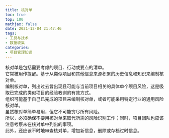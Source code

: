 ```yaml
---
title: 核对单
toc: true
top: 100
mathjax: false
date: 2021-12-04 21:47:46
tags:
- 工具与技术
- 数据收集
categories:
- 项目管理知识
---
```

核对单是包括需要考虑的项目、行动或要点的清单。  
它常被用作提醒。基于从类似项目和其他信息来源积累的历史信息和知识来编制核对单。  
编制核对单，列出过去曾出现且可能与当前项目相关的具体单个项目风险，这是吸取已完成的类似项目的经验教训的有效方式。  
组织可能基于自己已完成的项目来编制核对单，或者可能采用特定行业的通用风险核对单。  
虽然核对单简单易用，但它不可能穷尽所有风险。  
所以，必须确保不要用核对单来取代所需的风险识别工作；同时，项目团队也应该注意考察未在核对单中列出的事项。  
此外，还应该不时地审查核对单，增加新信息，删除或存档过时信息。
